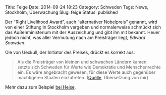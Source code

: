 Title: Feige
Date: 2014-09-24 18:23
Category: Schweden
Tags: News, Stockholm, Überwachung
Slug: feige
Status: published

Der “Right Livelihood Award”, auch “alternativer Nobelpreis” genannt,
wird von einer Stiftung in Stockholm vergeben und normalerweise schmückt
sich das Außenministerium mit der Auszeichung und gibt ihn mit bekannt.
Heuer jedoch nicht, was aller Vermutung nach am Preisträger liegt,
*Edward Snowden*.

Ole von Uexkull, der Initiator des Preises, drückt es korrekt aus:

> Als die Preisträger von kleinen und schwachen Ländern kamen, setzte
> sich Schweden für Werte wie Demokratie und Menschenrechte ein. Es wäre
> angebracht gewesen, für diese Werte auch gegenüber mächtigeren Staaten
> einzutreten.
> ([Quelle](http://www.dn.se/nyheter/sverige/alternativpris-till-snowden-magstarkt-for-ud/),
> Übersetzung von mir)

Mehr dazu zum Beispiel [bei
Heise](http://www.heise.de/newsticker/meldung/NSA-Skandal-Edward-Snowden-erhaelt-Alternativen-Nobelpreis-2403216.html).


